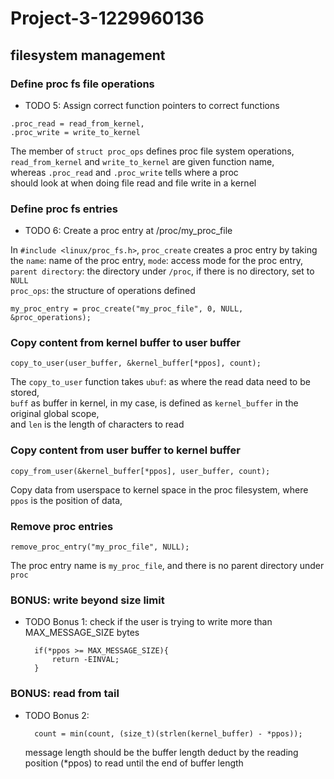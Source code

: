 # Project-3-1229960136

## filesystem management

### Define proc fs file operations
- TODO 5: Assign correct function pointers to correct functions
```angular2html
.proc_read = read_from_kernel,
.proc_write = write_to_kernel
```
The member of `struct proc_ops` defines proc file system operations, <br>
`read_from_kernel` and `write_to_kernel` are given function name,<br>
whereas `.proc_read` and `.proc_write` tells where a proc <br>
should look at when doing
file read and file write in a kernel


### Define proc fs entries
 - TODO 6: Create a proc entry at /proc/my_proc_file

In `#include <linux/proc_fs.h>`, `proc_create` creates a proc entry by taking
the `name`: name of the proc entry, `mode`: access mode for the proc entry, <br>
`parent directory`: the directory under `/proc`, if there is no directory, set to `NULL` <br>
`proc_ops`: the structure of operations defined 

    
    my_proc_entry = proc_create("my_proc_file", 0, NULL, &proc_operations);
    


### Copy content from kernel buffer to user buffer

    copy_to_user(user_buffer, &kernel_buffer[*ppos], count);
    
The `copy_to_user` function takes `ubuf`: as where the read data need to be stored, <br>
`buff` as buffer in kernel, in my case, is defined as `kernel_buffer` in the original global scope, <br>
and `len` is the length of characters to read


### Copy content from user buffer to kernel buffer
 
    copy_from_user(&kernel_buffer[*ppos], user_buffer, count);
 
Copy data from userspace to kernel space in the proc filesystem, where `ppos` is the position of data,


### Remove proc entries

    remove_proc_entry("my_proc_file", NULL);


The proc entry name is `my_proc_file`, and there is no parent directory under `proc`



### BONUS: write beyond size limit
- TODO Bonus 1:  check if the user is trying to write more than MAX_MESSAGE_SIZE bytes
    
        if(*ppos >= MAX_MESSAGE_SIZE){
            return -EINVAL;
        }

### BONUS: read from tail
- TODO Bonus 2:

        count = min(count, (size_t)(strlen(kernel_buffer) - *ppos));

    message length should be the buffer length deduct by the reading position (*ppos)
    to read until the end of buffer length
